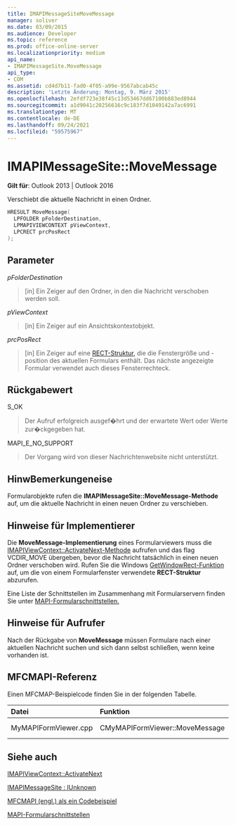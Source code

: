 ```yaml
---
title: IMAPIMessageSiteMoveMessage
manager: soliver
ms.date: 03/09/2015
ms.audience: Developer
ms.topic: reference
ms.prod: office-online-server
ms.localizationpriority: medium
api_name:
- IMAPIMessageSite.MoveMessage
api_type:
- COM
ms.assetid: cd4d7b11-fad0-4f05-a99e-9567abcab45c
description: 'Letzte Änderung: Montag, 9. März 2015'
ms.openlocfilehash: 2efdf723e38f45c13d53467dd67100b883ed8944
ms.sourcegitcommit: a1d9041c20256616c9c183f7d1049142a7ac6991
ms.translationtype: MT
ms.contentlocale: de-DE
ms.lasthandoff: 09/24/2021
ms.locfileid: "59575967"
---
```

# <a name="imapimessagesitemovemessage"></a>IMAPIMessageSite::MoveMessage

  
  
**Gilt für**: Outlook 2013 | Outlook 2016 
  
Verschiebt die aktuelle Nachricht in einen Ordner.
  
```cpp
HRESULT MoveMessage(
  LPFOLDER pFolderDestination,
  LPMAPIVIEWCONTEXT pViewContext,
  LPCRECT prcPosRect
);
```

## <a name="parameters"></a>Parameter

 _pFolderDestination_
  
> [in] Ein Zeiger auf den Ordner, in den die Nachricht verschoben werden soll.
    
 _pViewContext_
  
> [in] Ein Zeiger auf ein Ansichtskontextobjekt.
    
 _prcPosRect_
  
> [in] Ein Zeiger auf eine [RECT-Struktur,](https://msdn.microsoft.com/library/dd162897%28VS.85%29.aspx) die die Fenstergröße und -position des aktuellen Formulars enthält. Das nächste angezeigte Formular verwendet auch dieses Fensterrechteck. 
    
## <a name="return-value"></a>Rückgabewert

S_OK 
  
> Der Aufruf erfolgreich ausgef�hrt und der erwartete Wert oder Werte zur�ckgegeben hat.
    
MAPI_E_NO_SUPPORT 
  
> Der Vorgang wird von dieser Nachrichtenwebsite nicht unterstützt.
    
## <a name="remarks"></a>HinwBemerkungeneise

Formularobjekte rufen die **IMAPIMessageSite::MoveMessage-Methode** auf, um die aktuelle Nachricht in einen neuen Ordner zu verschieben. 
  
## <a name="notes-to-implementers"></a>Hinweise für Implementierer

Die **MoveMessage-Implementierung** eines Formularviewers muss die [IMAPIViewContext::ActivateNext-Methode](imapiviewcontext-activatenext.md) aufrufen und das flag VCDIR_MOVE übergeben, bevor die Nachricht tatsächlich in einen neuen Ordner verschoben wird. Rufen Sie die Windows [GetWindowRect-Funktion](https://msdn.microsoft.com/library/ms633519) auf, um die von einem Formularfenster verwendete **RECT-Struktur** abzurufen. 
  
Eine Liste der Schnittstellen im Zusammenhang mit Formularservern finden Sie unter [MAPI-Formularschnittstellen.](mapi-form-interfaces.md)
  
## <a name="notes-to-callers"></a>Hinweise für Aufrufer

Nach der Rückgabe von **MoveMessage** müssen Formulare nach einer aktuellen Nachricht suchen und sich dann selbst schließen, wenn keine vorhanden ist. 
  
## <a name="mfcmapi-reference"></a>MFCMAPI-Referenz

Einen MFCMAP-Beispielcode finden Sie in der folgenden Tabelle.
  
|**Datei**|**Funktion**|**Comment**|
|:-----|:-----|:-----|
|MyMAPIFormViewer.cpp  <br/> |CMyMAPIFormViewer::MoveMessage  <br/> |Nicht implementiert.  <br/> |
   
## <a name="see-also"></a>Siehe auch



[IMAPIViewContext::ActivateNext](imapiviewcontext-activatenext.md)
  
[IMAPIMessageSite : IUnknown](imapimessagesiteiunknown.md)


[MFCMAPI (engl.) als ein Codebeispiel](mfcmapi-as-a-code-sample.md)
  
[MAPI-Formularschnittstellen](mapi-form-interfaces.md)

